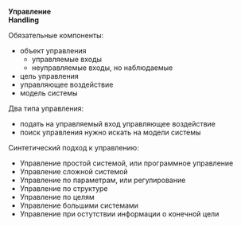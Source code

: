 **Управление** <br>
**Handling**

Обязательные компоненты:
- объект управления
    - управляемые входы
    - неуправляемые входы, но наблюдаемые
- цель управления
- управляющее воздействие
- модель системы

Два типа управления:
- подать на управляемый вход управляющее воздействие
- поиск управления нужно искать на модели системы


Синтетический подход к управлению:
- Управление простой системой, или программное управление
- Управление сложной системой
- Управление по параметрам, или регулирование
- Управление по структуре
- Управление по целям
- Управление большими системами
- Управление при остутствии информации о конечной цели